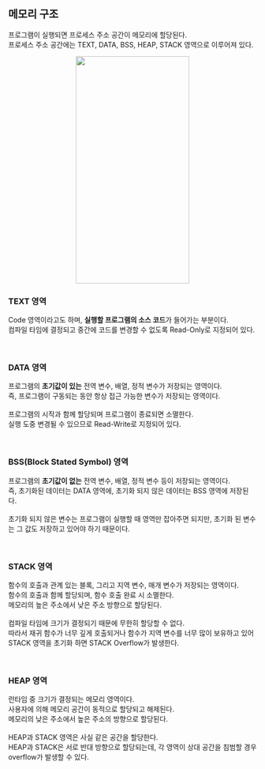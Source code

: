 ## 메모리 구조

  프로그램이 실행되면 프로세스 주소 공간이 메모리에 할당된다.
  <br>
  프로세스 주소 공간에는 TEXT, DATA, BSS, HEAP, STACK 영역으로 이루어져 있다.
  
  <p align="center">
    <img src="https://github.com/JeHeeYu/IT-Knowledge-Collection/assets/87363461/43c721f6-937e-48bc-b60c-c0330d5a7beb" width="230" height="460">
  </p>

  ### TEXT 영역
  Code 영역이라고도 하며, <b>실행할 프로그램의 소스 코드</b>가 들어가는 부분이다.
  <br>
  컴파일 타임에 결정되고 중간에 코드를 변경할 수 없도록 Read-Only로 지정되어 있다.

  <br>

  ### DATA 영역
  프로그램의 <b>초기값이 있는</b> 전역 변수, 배열, 정적 변수가 저장되는 영역이다.
  <br>
  즉, 프로그램이 구동되는 동안 항상 접근 가능한 변수가 저장되는 영역이다.
  <br>
  <br>
  프로그램의 시작과 함께 할당되며 프로그램이 종료되면 소멸한다.
  <br>
  실행 도중 변경될 수 있으므로 Read-Write로 지정되어 있다.

  <br>

  ### BSS(Block Stated Symbol) 영역
  프로그램의 <b>초기값이 없는</b> 전역 변수, 배열, 정적 변수 등이 저장되는 영역이다.
  <br>
  즉, 초기화된 데이터는 DATA 영역에, 초기화 되지 않은 데이터는 BSS 영역에 저장된다.
  <br>
  <br>
  초기화 되지 않은 변수는 프로그램이 실행할 때 영역만 잡아주면 되지만, 초기화 된 변수는 그 값도 저장하고 있어야 하기 때문이다.

  <br>

  ### STACK 영역
  함수의 호출과 관계 있는 블록, 그리고 지역 변수, 매개 변수가 저장되는 영역이다.
  <br>
  함수의 호출과 함께 할당되며, 함수 호출 완료 시 소멸한다.
  <br>
  메모리의 높은 주소에서 낮은 주소 방향으로 할당된다.
  <br>
  <br>
  컴파일 타임에 크기가 결정되기 때문에 무한히 할당할 수 없다.
  <br>
  따라서 재귀 함수가 너무 깊게 호출되거나 함수가 지역 변수를 너무 많이 보유하고 있어 STACK 영역을 초기화 하면 STACK Overflow가 발생한다.

  <br>

  ### HEAP 영역
  런타임 중 크기가 결정되는 메모리 영역이다.
  <br>
  사용자에 의해 메모리 공간이 동적으로 할당되고 해제된다.
  <br>
  메모리의 낮은 주소에서 높은 주소의 방향으로 할당된다.
  <br>
  <br>
  HEAP과 STACK 영역은 사실 같은 공간을 할당한다.
  <br>
  HEAP과 STACK은 서로 반대 방향으로 할당되는데, 각 영역이 상대 공간을 침범할 경우 overflow가 발생할 수 있다.
